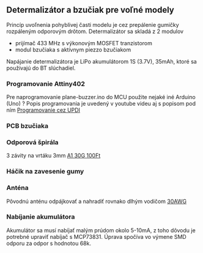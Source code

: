 ## Determalizátor a bzučiak pre voľné modely
Princíp uvoľnenia pohyblivej časti modelu je cez prepálenie gumičky rozpáleným odporovým drôtom.
Determalizátor sa skladá z 2 modulov

 - prijímač 433 MHz s výkonovým MOSFET tranzistorom
 - modul bzučiaka s aktívnym piezzo bzučiakom

Napájanie determalizátora je LiPo akumulátorom 1S (3.7V), 35mAh, ktoré sa používajú do BT slúchadiel.

### Programovanie Attiny402
Pre naprogramovanie plane-buzzer.ino do MCU použite nejaké iné Arduino (Uno) ?
Popis programovania je uvedený v youtube videu aj s popisom pod ním
[Programovanie cez UPDI ](https://www.youtube.com/watch?v=YOGeoW_QySs)

### PCB bzučiaka

### Odporová špirála
3 závity na vrtáku 3mm [A1 30G 100Ft](https://www.aliexpress.com/item/1005001496323840.html?spm=a2g0o.order_list.order_list_main.284.61ee1802CS6hZ)

### Háčik na zavesenie gumy

### Anténa
Pôvodnú anténu odpájkovať a nahradiť rovnako dlhým vodičom [30AWG](https://www.aliexpress.com/item/1005001590476043.html?spm=a2g0o.order_detail.order_detail_item.7.6c56f19cd0DTJT)

### Nabíjanie akumulátora
Akumulátor sa musí nabíjať malým prúdom okolo 5-10mA, z toho dôvodu je potrebné upraviť nabíjač s MCP73831. Úprava spočíva vo výmene SMD odporu za odpor s hodnotou 68k.
